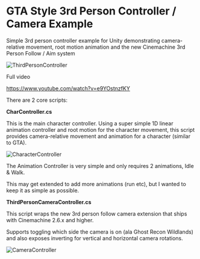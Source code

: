 # GTA Style 3rd Person Controller / Camera Example
Simple 3rd person controller example for Unity demonstrating camera-relative movement, root motion animation and the new Cinemachine 3rd Person Follow / Aim system

![ThirdPersonController](/Docs/ThirdPersonController.gif)

Full video

https://www.youtube.com/watch?v=e9YOstnzfKY

There are 2 core scripts:

**CharController.cs**

This is the main character controller. Using a super simple 1D linear animation controller and root motion for the character movement, this script provides camera-relative movement and animation for a character (similar to GTA).

![CharacterController](/Docs/CharacterController.png)

The Animation Controller is very simple and only requires 2 animations, Idle & Walk.

This may get extended to add more animations (run etc), but I wanted to keep it as simple as possible.

**ThirdPersonCameraController.cs**

This script wraps the new 3rd person follow camera extension that ships with Cinemachine 2.6.x and higher.

Supports toggling which side the camera is on (ala Ghost Recon Wildlands) and also exposes inverting for vertical and horizontal camera rotations.

![CameraController](/Docs/CameraController.png)